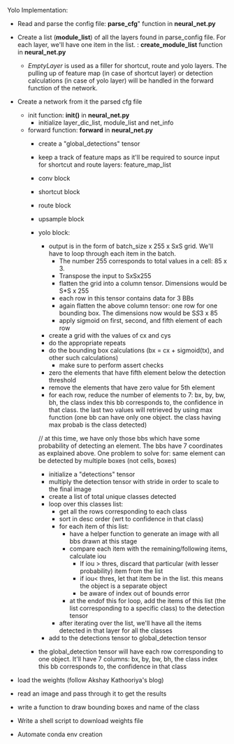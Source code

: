 Yolo Implementation:

- Read and parse the config file: **parse_cfg**" function in **neural_net.py**
- Create a list (**module_list**) of all the layers found in parse_config file. For each layer, we'll have one item in the list. : **create_module_list** function in **neural_net.py**
    - *EmptyLayer* is used as a filler for shortcut, route and yolo layers. The pulling up of feature map (in case of shortcut layer) or detection calculations (in case of yolo layer) will be handled in the forward function of the network.
- Create a network from it the parsed cfg file
    - init function: **__init()__** in **neural_net.py**
        - initialize layer_dic_list, module_list and net_info
    - forward function: **forward** in **neural_net.py**
        - create a "global_detections" tensor
        - keep a track of feature maps as it'll be required to source input for shortcut and route layers: feature_map_list
        - conv block
        - shortcut block
        - route block
        - upsample block
        - yolo block:
            - output is in the form of batch_size x 255 x SxS grid. We'll have to loop through each item in the batch.
                - The number 255 corresponds to total values in a cell: 85 x 3.
                - Transpose the input to SxSx255 
                - flatten the grid into a column tensor. Dimensions would be S*S x 255
                - each row in this tensor contains data for 3 BBs
                - again flatten the above column tensor: one row for one bounding box. The dimensions now would be S*S*3 x 85
                - apply sigmoid on first, second, and fifth element of each row
            - create a grid with the values of cx and cys
            - do the appropriate repeats 
            - do the bounding box calculations (bx = cx + sigmoid(tx), and other such calculations)
                - make sure to perform assert checks
            - zero the elements that have fifth element below the detection threshold
            - remove the elements that have zero value for 5th element
            - for each row, reduce the number of elements to 7: bx, by, bw, bh, the class index this bb corresponds to, the confidence in that class. the last two values will retrieved by using max function (one bb can have only one object. the class having max probab is the class detected)

            // at this time, we have only those bbs which have some probability of detecting an element. The bbs have 7 coordinates as explained above. One problem to solve for: same element can be detected by multiple boxes (not cells, boxes)
            - initialize a "detections" tensor
            - multiply the detection tensor with stride in order to scale to the final image
            - create a list of total unique classes detected
            - loop over this classes list:
                - get all the rows corresponding to each class
                - sort in desc order (wrt to confidence in that class)
                - for each item of this list:
                    - have a helper function to generate an image with all bbs drawn at this stage
                    - compare each item with the remaining/following items, calculate iou 
                        - If iou > thres, discard that particular (with lesser probability) item from the list
                        - if iou< thres, let that item be in the list. this means the object is a separate object
                        - be aware of index out of bounds error
                    - at the endof this for loop, add the items of this list (the list corresponding to a specific class) to the detection tensor
                - after iterating over the list, we'll have all the items detected in that layer for all the classes
            - add to the detections tensor to global_detection tensor
        - the global_detection tensor will have each row corresponding to one object. It'll have 7 columns: bx, by, bw, bh, the class index this bb corresponds to, the confidence in that class

- load the weights (follow Akshay Kathooriya's blog)
- read an image and pass through it to get the results
- write a function to draw bounding boxes and name of the class

- Write a shell script to download weights file
- Automate conda env creation